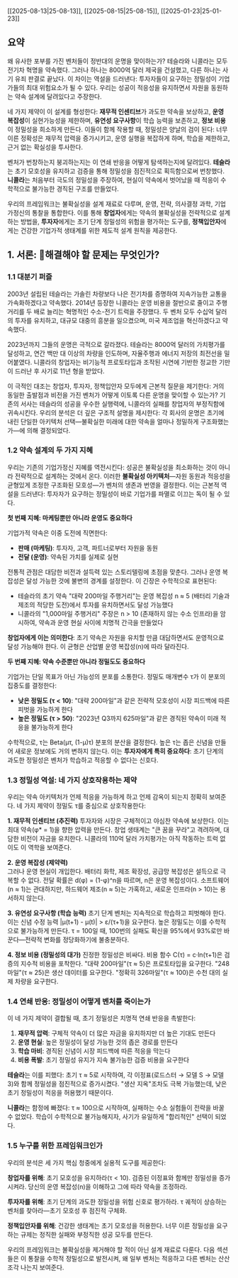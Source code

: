 [[2025-08-13|25-08-13]], [[2025-08-15|25-08-15]], [[2025-01-23|25-01-23]]

## 요약

왜 유사한 포부를 가진 벤처들이 정반대의 운명을 맞이하는가? 테슬라와 니콜라는 모두 전기차 혁명을 약속했다. 그러나 하나는 8000억 달러 제국을 건설했고, 다른 하나는 사기 유죄 판결로 끝났다. 이 차이는 역설을 드러낸다: 투자자들이 요구하는 정밀성이 기업가들의 최대 위험요소가 될 수 있다. 우리는 성공이 적응성을 유지하면서 자원을 동원하는 약속 설계에 달려있다고 주장한다. 

네 가지 제약이 이 설계를 형성한다: **재무적 인센티브**가 과도한 약속을 보상하고, **운영 복잡성**이 실현가능성을 제한하며, **유연성 요구사항**이 학습 능력을 보존하고, **정보 비용**이 정밀성을 희소하게 만든다. 이들이 함께 작용할 때, 정밀성은 양날의 검이 된다: 너무 이른 정확성은 재무적 압력을 증가시키고, 운영 실행을 복잡하게 하며, 학습을 제한하고, 근거 없는 확실성을 투사한다. 

벤처가 번창하는지 붕괴하는지는 이 연쇄 반응을 어떻게 탐색하는지에 달려있다. **테슬라**는 초기 모호성을 유지하고 검증을 통해 정밀성을 점진적으로 획득함으로써 번창했다. **니콜라**는 처음부터 극도의 정밀성을 주장하여, 현실이 약속에서 벗어났을 때 적응이 수학적으로 불가능한 경직된 구조를 만들었다. 

우리의 프레임워크는 불확실성을 설계 재료로 다루며, 운영, 전략, 의사결정 과학, 기업가정신의 통찰을 통합한다. 이를 통해 **창업자**에게는 약속의 불확실성을 전략적으로 설계하는 방법을, **투자자**에게는 초기 단계 정밀성의 위험을 평가하는 도구를, **정책입안자**에게는 건강한 기업가적 생태계를 위한 제도적 설계 원칙을 제공한다.

## 1. 서론: 👾해결해야 할 문제는 무엇인가?

### 1.1 대분기 퍼즐

2003년 설립된 테슬라는 가솔린 차량보다 나은 전기차를 증명하여 지속가능한 교통을 가속화하겠다고 약속했다. 2014년 등장한 니콜라는 운영 비용을 절반으로 줄이고 주행거리를 두 배로 늘리는 혁명적인 수소-전기 트럭을 주장했다. 두 벤처 모두 수십억 달러의 투자를 유치하고, 대규모 대중의 흥분을 일으켰으며, 미국 제조업을 혁신하겠다고 약속했다. 

2023년까지 그들의 운명은 극적으로 갈라졌다. 테슬라는 8000억 달러의 가치평가를 달성하고, 연간 백만 대 이상의 차량을 인도하며, 자율주행과 에너지 저장의 최전선을 밀어붙였다. 니콜라의 창업자는 비기능적 프로토타입과 조작된 시연에 기반한 정교한 기만이 드러난 후 사기로 11년 형을 받았다.

이 극적인 대조는 창업자, 투자자, 정책입안자 모두에게 근본적 질문을 제기한다: 거의 동일한 출발점과 비전을 가진 벤처가 어떻게 이토록 다른 운명을 맞이할 수 있는가? 기존의 서사는 테슬라의 성공을 우수한 실행력에, 니콜라의 실패를 창업자의 부정직함에 귀속시킨다. 우리의 분석은 더 깊은 구조적 설명을 제시한다: 각 회사의 운명은 초기에 내린 단일한 아키텍처 선택—불확실한 미래에 대한 약속을 얼마나 정밀하게 구조화했는가—에 의해 결정되었다.

### 1.2 약속 설계의 두 가지 지혜

우리는 기존의 기업가정신 지혜를 역전시킨다: 성공은 불확실성을 최소화하는 것이 아니라 전략적으로 설계하는 것에서 온다. 이러한 **불확실성 아키텍처**—자원 동원과 적응성을 균형있게 조정한 구조화된 모호성—가 벤처의 생존과 번영을 결정한다. 이는 근본적 역설을 드러낸다: 투자자가 요구하는 정밀성이 바로 기업가를 파멸로 이끄는 독이 될 수 있다.

**첫 번째 지혜: 마케팅뿐만 아니라 운영도 중요하다**

기업가적 약속은 이중 도전에 직면한다:
- **판매 (마케팅)**: 투자자, 고객, 파트너로부터 자원을 동원
- **전달 (운영)**: 약속된 가치를 실제로 실현

전통적 관점은 대담한 비전과 설득력 있는 스토리텔링에 초점을 맞춘다. 그러나 운영 복잡성은 달성 가능한 것에 불변의 경계를 설정한다. 이 긴장은 수학적으로 표현된다:

- 테슬라의 초기 약속 "대략 200마일 주행거리"는 운영 복잡성 n ≈ 5 (배터리 기술과 제조의 적당한 도전)에서 투자를 유치하면서도 달성 가능했다
- 니콜라의 "1,000마일 주행거리" 주장은 n > 10 (존재하지 않는 수소 인프라)을 암시하여, 약속과 운영 현실 사이에 치명적 간극을 만들었다

**창업자에게 이는 의미한다**: 초기 약속은 자원을 유치할 만큼 대담하면서도 운영적으로 달성 가능해야 한다. 이 균형은 산업별 운영 복잡성(n)에 따라 달라진다.

**두 번째 지혜: 약속 수준뿐만 아니라 정밀도도 중요하다**

기업가는 단일 목표가 아닌 가능성의 분포를 소통한다. 정밀도 매개변수 τ가 이 분포의 집중도를 결정한다:

- **낮은 정밀도 (τ < 10)**: "대략 200마일"과 같은 전략적 모호성이 시장 피드백에 따른 피벗을 가능하게 한다
- **높은 정밀도 (τ > 50)**: "2023년 Q3까지 625마일"과 같은 경직된 약속이 미래 적응을 불가능하게 한다

수학적으로, τ는 Beta(μτ, (1-μ)τ) 분포의 분산을 결정한다. 높은 τ는 좁은 신념을 만들어 새로운 정보에도 거의 변하지 않는다. 이는 **투자자에게 특히 중요하다**: 초기 단계의 과도한 정밀성은 벤처가 학습하고 적응할 수 없다는 신호다.

### 1.3 정밀성 역설: 네 가지 상호작용하는 제약

우리는 약속 아키텍처가 언제 적응을 가능하게 하고 언제 감옥이 되는지 정확히 보여준다. 네 가지 제약이 정밀도 τ를 중심으로 상호작용한다:

**1. 재무적 인센티브 (추진력)**
투자자와 시장은 구체적이고 야심찬 약속에 보상한다. 이는 최대 약속(φ* = 1)을 향한 압력을 만든다. 창업 생태계는 "큰 꿈을 꾸라"고 격려하며, 대담한 비전이 자금을 유치한다. 니콜라의 110억 달러 가치평가는 아직 작동하는 트럭 없이도 이 역학을 보여준다.

**2. 운영 복잡성 (제약력)**  
그러나 운영 현실이 개입한다. 배터리 화학, 제조 확장성, 공급망 복잡성은 설득으로 극복할 수 없다. 전달 확률은 d(φ) = (1-φ)^n을 따르며, n은 운영 복잡성이다. 소프트웨어(n ≈ 1)는 관대하지만, 하드웨어 제조(n ≈ 5)는 가혹하고, 새로운 인프라(n > 10)는 용서하지 않는다.

**3. 유연성 요구사항 (학습 능력)**
초기 단계 벤처는 지속적으로 학습하고 피벗해야 한다. 이는 신념 수정 능력 |μ(t+1) - μ(t)| > ε/(τ+1)을 요구한다. 높은 정밀도는 이를 수학적으로 불가능하게 만든다. τ = 100일 때, 100번의 실패도 확신을 95%에서 93%로만 바꾼다—전략적 변화를 정당화하기에 불충분하다.

**4. 정보 비용 (정밀성의 대가)**
진정한 정밀성은 비싸다. 비용 함수 C(τ) = c·ln(τ+1)은 검증의 지수적 비용을 포착한다. "대략 200마일"(τ ≈ 5)은 프로토타입을 요구한다. "248마일"(τ ≈ 25)은 생산 데이터를 요구한다. "정확히 326마일"(τ ≈ 100)은 수천 대의 실제 차량을 요구한다.

### 1.4 연쇄 반응: 정밀성이 어떻게 벤처를 죽이는가

이 네 가지 제약이 결합될 때, 초기 정밀성은 치명적 연쇄 반응을 촉발한다:

1. **재무적 압력**: 구체적 약속이 더 많은 자금을 유치하지만 더 높은 기대도 만든다
2. **운영 현실**: 높은 정밀성이 달성 가능한 것의 좁은 경로를 만든다
3. **학습 마비**: 경직된 신념이 시장 피드백에 따른 적응을 막는다
4. **비용 폭발**: 초기 정밀성 유지가 지속 불가능한 검증 비용을 요구한다

**테슬라**는 이를 피했다: 초기 τ ≈ 5로 시작하여, 각 이정표(로드스터 → 모델 S → 모델 3)와 함께 정밀성을 점진적으로 증가시켰다. "생산 지옥"조차도 극복 가능했는데, 낮은 초기 정밀성이 적응을 허용했기 때문이다.

**니콜라**는 함정에 빠졌다: τ ≈ 100으로 시작하여, 실패하는 수소 실험들이 전략을 바꿀 수 없었다. 학습이 수학적으로 불가능해지자, 사기가 유일하게 "합리적인" 선택이 되었다.

### 1.5 누구를 위한 프레임워크인가

우리의 분석은 세 가지 핵심 청중에게 실용적 도구를 제공한다:

**창업자를 위해**: 초기 모호성을 유지하라(τ < 10). 검증된 이정표와 함께만 정밀성을 증가시켜라. 당신의 운영 복잡성(n)을 이해하고 그에 따라 약속을 조정하라.

**투자자를 위해**: 초기 단계의 과도한 정밀성을 위험 신호로 평가하라. τ 궤적이 상승하는 벤처를 찾아라—초기 모호성 후 점진적 구체화.

**정책입안자를 위해**: 건강한 생태계는 초기 모호성을 허용한다. 너무 이른 정밀성을 요구하는 규제는 정직한 실패와 부정직한 성공 모두를 만든다.

우리의 프레임워크는 불확실성을 제거해야 할 적이 아닌 설계 재료로 다룬다. 다음 섹션들은 이 통찰을 수학적 정밀성으로 발전시켜, 왜 일부 벤처는 적응하고 다른 벤처는 산산조각 나는지 보여준다.
